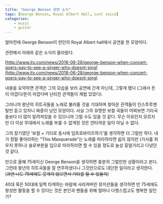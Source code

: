 ```yaml
---
title: "George Benson 관련 소식"
tags: [George Benson, Royal Albert Hall, Lost voice]
categories:
    - music
    - guitar
---
```


얼마전에 George Benson이 런던의 Royal Albert hall에서 공연을 한 모양이다. 

관련해서 아래와 같은 소식이 올라왔다. 

[http://www.itv.com/news/2018-06-28/george-benson-when-concert-goers-pay-to-see-a-singer-who-doesnt-sing](http://www.itv.com/news/2018-06-28/george-benson-when-concert-goers-pay-to-see-a-singer-who-doesnt-sing)


내용을 요약하면 관객은 그의 모습을 보러 공연에 간게 아닌데, 그렇게 됐다 (그래서 돈이 아깝다/돈이 아깝다며 난리친 관객들이 제법 있었다). 

그러니까 왕년의 히트곡들을 노래로 불러줄 것을 기대하며 찾아온 관객들이 인스투루멘탈만 듣고 있자니 짜증이 났던 모양이다. 사실 그의 유명한 보컬 곡들이 어찌보면 기타곡들보다 더 많이 알려져있을 수 있으니까 그럴 수도 있을 것 같다. 무슨 이유인지 모르지만 더 이상 무대에서 노래를 부를 수 없게된 것은 안타까운 일이 아닐 수 없다. 

그의 장기였던 '보컬 + 기타로 동시에 임프로바이즈하기'를 생각하면 더 그럴만 하다. 내가 정말 좋아라하는 "This Masquerade"는 노래를 따라하라면 쉽지 않지만 (가사를 외우지 못하니) 솔로부분을 입으로 따라하라면 할 수 있을 정도로 늘상 흥얼거리고 다녔던 것 같다. 

만으로 올해 75세이신 George Benson을 생각하면 충분히 그럴만한 상황이라고 본다. 그런데 왕년의 히트곡들을 잘 연주하셨다니 그것만으로도 대단한 일이라고 생각한다. (~~과연 나도 75세에도 뭉개지 않으면서 기타를 칠 수 있을지~~)



40대 혹은 50대에 일찍 타계하는 바람에 사라져버린 뮤지션들을 생각하면 만 75세에도 왕성한 활동을 할 수 있다는 것은 본인과 팬들을 위해 얼마나 다행스럽고도 행복한 일인가?